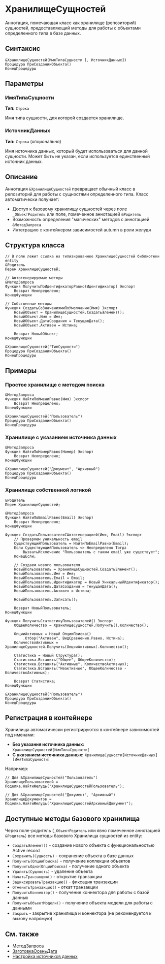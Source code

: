 # ХранилищеСущностей

Аннотация, помечающая класс как хранилище (репозиторий) сущностей, предоставляющий методы для работы с объектами определенного типа в базе данных.

## Синтаксис

```bsl
&ХранилищеСущностей(ИмяТипаСущности [, ИсточникДанных])
Процедура ПриСозданииОбъекта()
КонецПроцедуры
```

## Параметры

### ИмяТипаСущности

**Тип:** `Строка`

Имя типа сущности, для которой создается хранилище.

### ИсточникДанных

**Тип:** `Строка` (опционально)

Имя источника данных, который будет использоваться для данной сущности. Может быть не указан, если используется единственный источник данных.

## Описание

Аннотация `&ХранилищеСущностей` превращает обычный класс в репозиторий для работы с сущностями определенного типа. Класс автоматически получает:

- Доступ к базовому хранилищу сущностей через поле `_ОбъектРодитель` или поле, помеченное аннотацией `&Родитель`
- Возможность определения "магических" методов с аннотацией `&МетодЗапроса`
- Интеграцию с контейнером зависимостей autumn в роли желудя

## Структура класса

```bsl
// В поле лежит ссылка на типизированное ХранилищеСущностей библиотеки entity
&Родитель
Перем ХранилищеСущностей;

// Автогенерируемые методы
&МетодЗапроса
Функция ПолучитьПоИдентификаторРавно(Идентификатор) Экспорт
    Возврат Неопределено;
КонецФункции

// Собственные методы
Функция СоздатьСоЗначениямиПоУмолчанию(Имя) Экспорт
    НовыйОбъект = ХранилищеСущностей.СоздатьЭлемент();
    НовыйОбъект.Имя = Имя;
    НовыйОбъект.ДатаСоздания = ТекущаяДата();
    НовыйОбъект.Активен = Истина;
    
    Возврат НовыйОбъект;
КонецФункции

&ХранилищеСущностей("ТипСущности")
Процедура ПриСозданииОбъекта()
КонецПроцедуры
```

## Примеры

### Простое хранилище с методом поиска

```bsl
&МетодЗапроса
Функция НайтиПоИмениРавно(Имя) Экспорт
    Возврат Неопределено;
КонецФункции

&ХранилищеСущностей("Пользователь")
Процедура ПриСозданииОбъекта()
КонецПроцедуры
```

### Хранилище с указанием источника данных

```bsl
&МетодЗапроса
Функция НайтиПоНомерРавно(Номер) Экспорт
    Возврат Неопределено;
КонецФункции

&ХранилищеСущностей("Документ", "Архивный")
Процедура ПриСозданииОбъекта()
КонецПроцедуры
```

### Хранилище собственной логикой

```bsl
&Родитель
Перем ХранилищеСущностей;

&МетодЗапроса
Функция НайтиПоEmailРавно(Email) Экспорт
    Возврат Неопределено;
КонецФункции

Функция СоздатьПользователяСАвтогенерацией(Имя, Email) Экспорт
    // Проверяем уникальность email
    СуществующийПользователь = НайтиПоEmailРавно(Email);
    Если СуществующийПользователь <> Неопределено Тогда
        ВызватьИсключение "Пользователь с таким email уже существует";
    КонецЕсли;
    
    // Создаем нового пользователя
    НовыйПользователь = ХранилищеСущностей.СоздатьЭлемент();
    НовыйПользователь.Имя = Имя;
    НовыйПользователь.Email = Email;
    НовыйПользователь.Идентификатор = Новый УникальныйИдентификатор();
    НовыйПользователь.ДатаСоздания = ТекущаяДата();
    НовыйПользователь.Активен = Истина;

    НовыйПользователь.Записать();
    
    Возврат НовыйПользователь;
КонецФункции

Функция ПолучитьСтатистикуПользователей() Экспорт
    ОбщееКоличество = ХранилищеСущностей.Получить().Количество();
    
    ОпцииАктивных = Новый ОпцииПоиска()
        .Отбор("Активен", ВидСравнения.Равно, Истина);
    КоличествоАктивных = ХранилищеСущностей.Получить(ОпцииАктивных).Количество();
    
    Статистика = Новый Структура();
    Статистика.Вставить("Общее", ОбщееКоличество);
    Статистика.Вставить("Активные", КоличествоАктивных);
    Статистика.Вставить("Неактивные", ОбщееКоличество - КоличествоАктивных);
    
    Возврат Статистика;
КонецФункции

&ХранилищеСущностей("Пользователь")
Процедура ПриСозданииОбъекта()
КонецПроцедуры
```

## Регистрация в контейнере

Хранилища автоматически регистрируются в контейнере зависимостей под именами:

- **Без указания источника данных:** `ХранилищеСущностей[ИмяТипаСущности]`
- **С указанием источника данных:** `ХранилищеСущности[ИсточникДанных][ИмяТипаСущности]`

Например:
```bsl
// Для &ХранилищеСущностей("Пользователь")
ХранилищеПользователей = Поделка.НайтиЖелудь("ХранилищеСущностейПользователь");

// Для &ХранилищеСущностей("Документ", "Архивный")
ХранилищеДокументов = Поделка.НайтиЖелудь("ХранилищеСущностейАрхивныйДокумент");
```

## Доступные методы базового хранилища

Через поле-родитель (`_ОбъектРодитель` или явно помеченное аннотацией `&Родитель`) все методы базового Хранилища сущностей из entity:

- `СоздатьЭлемент()` - создание нового объекта с функциональностью Active record
- `Сохранить(Сущность)` - сохранение объекта в базе данных
- `Получить(ОпцииПоиска)` - получение коллекции объектов
- `ПолучитьОдно(ОпцииПоиска)` - получение одного объекта
- `Удалить(Сущность)` - удаление объекта
- `НачатьТранзакцию()` - открытие транзакции
- `ЗафиксироватьТранзакцию()` - фиксация транзакции
- `ОтменитьТранзакцию()` - откат транзакции
- `ПолучитьКоннектор()` - получение коннектора для работы с базой данных
- `ПолучитьОбъектМодели()` - получение объекта модели для работы с данными
- `Закрыть` - закрытие хранилища и коннектора (не рекомендуется к вызову напрямую)

## См. также

- [МетодЗапроса](МетодЗапроса.md)
- [ЗаготовкаОсеньДата](../Классы/ЗаготовкаОсеньДата.md)
- [Настройка источников данных](/docs/product/020-configuration.md)